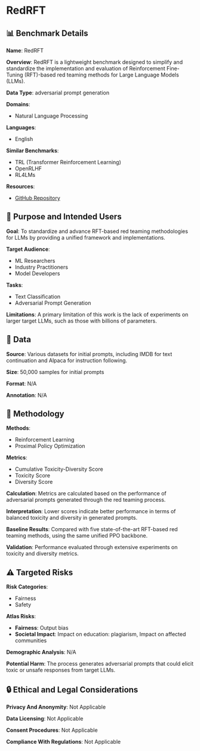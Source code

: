 # RedRFT

## 📊 Benchmark Details

**Name**: RedRFT

**Overview**: RedRFT is a lightweight benchmark designed to simplify and standardize the implementation and evaluation of Reinforcement Fine-Tuning (RFT)-based red teaming methods for Large Language Models (LLMs).

**Data Type**: adversarial prompt generation

**Domains**:
- Natural Language Processing

**Languages**:
- English

**Similar Benchmarks**:
- TRL (Transformer Reinforcement Learning)
- OpenRLHF
- RL4LMs

**Resources**:
- [GitHub Repository](https://github.com/x-zheng16/RedRFT.git)

## 🎯 Purpose and Intended Users

**Goal**: To standardize and advance RFT-based red teaming methodologies for LLMs by providing a unified framework and implementations.

**Target Audience**:
- ML Researchers
- Industry Practitioners
- Model Developers

**Tasks**:
- Text Classification
- Adversarial Prompt Generation

**Limitations**: A primary limitation of this work is the lack of experiments on larger target LLMs, such as those with billions of parameters.

## 💾 Data

**Source**: Various datasets for initial prompts, including IMDB for text continuation and Alpaca for instruction following.

**Size**: 50,000 samples for initial prompts

**Format**: N/A

**Annotation**: N/A

## 🔬 Methodology

**Methods**:
- Reinforcement Learning
- Proximal Policy Optimization

**Metrics**:
- Cumulative Toxicity-Diversity Score
- Toxicity Score
- Diversity Score

**Calculation**: Metrics are calculated based on the performance of adversarial prompts generated through the red teaming process.

**Interpretation**: Lower scores indicate better performance in terms of balanced toxicity and diversity in generated prompts.

**Baseline Results**: Compared with five state-of-the-art RFT-based red teaming methods, using the same unified PPO backbone.

**Validation**: Performance evaluated through extensive experiments on toxicity and diversity metrics.

## ⚠️ Targeted Risks

**Risk Categories**:
- Fairness
- Safety

**Atlas Risks**:
- **Fairness**: Output bias
- **Societal Impact**: Impact on education: plagiarism, Impact on affected communities

**Demographic Analysis**: N/A

**Potential Harm**: The process generates adversarial prompts that could elicit toxic or unsafe responses from target LLMs.

## 🔒 Ethical and Legal Considerations

**Privacy And Anonymity**: Not Applicable

**Data Licensing**: Not Applicable

**Consent Procedures**: Not Applicable

**Compliance With Regulations**: Not Applicable
